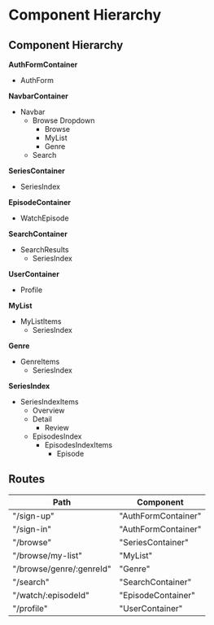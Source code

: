 # Component Hierarchy

## Component Hierarchy

**AuthFormContainer**
  - AuthForm

**NavbarContainer**
  - Navbar
    * Browse Dropdown
      * Browse
      * MyList
      * Genre
    * Search

**SeriesContainer**
  - SeriesIndex

**EpisodeContainer**
  - WatchEpisode

**SearchContainer**
  - SearchResults
    - SeriesIndex

**UserContainer**
  - Profile

**MyList**
  - MyListItems
    - SeriesIndex

**Genre**
  - GenreItems
    - SeriesIndex

**SeriesIndex**
  * SeriesIndexItems
    * Overview
    * Detail
      - Review
    * EpisodesIndex
      - EpisodesIndexItems
        + Episode


## Routes

| Path	| Component |
|-------|-----------|
|"/sign-up"	| "AuthFormContainer" |
|"/sign-in" |	"AuthFormContainer" |
|"/browse" | "SeriesContainer" |
|"/browse/my-list" | "MyList" |
|"/browse/genre/:genreId" | "Genre" |
|"/search" | "SearchContainer" |
|"/watch/:episodeId" | "EpisodeContainer" |
|"/profile" | "UserContainer" |

